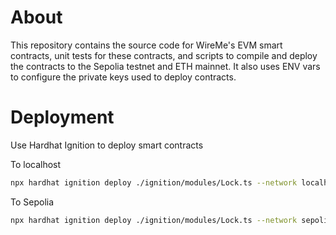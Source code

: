 # About

This repository contains the source code for WireMe's EVM smart contracts, unit tests for these contracts, and scripts
to compile and deploy the contracts to the Sepolia testnet and ETH mainnet. It also uses ENV vars to configure the 
private keys used to deploy contracts.

# Deployment
Use Hardhat Ignition to deploy smart contracts

To localhost
```bash
npx hardhat ignition deploy ./ignition/modules/Lock.ts --network localhost
```
To Sepolia
```bash
npx hardhat ignition deploy ./ignition/modules/Lock.ts --network sepolia
```
